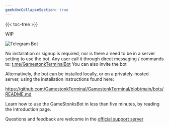 ```yaml
---
geekdocCollapseSection: true
---
```


{{< toc-tree >}}

WIP

![Telegram Bot](https://user-images.githubusercontent.com/43375532/157494575-72d7202f-7f1c-4093-a815-a2c3aac21835.png)

No installation or signup is required, nor is there a need to be in a server setting to use the bot. Any user call it through direct messaging / commands to: [t.me/GamestonkTerminalBot](https://t.me/GamestonkTerminalBot)
You can also invite the bot

Alternatively, the bot can be installed locally, or on a privately-hosted server, using the installation instructions found here:

https://github.com/GamestonkTerminal/GamestonkTerminal/blob/main/bots/README.md

Learn how to use the GameStonksBot in less than five minutes, by reading the Introduction page.

Questions and feedback are welcome in the [official support server](https://discord.com/invite/Up2QGbMKHY)
